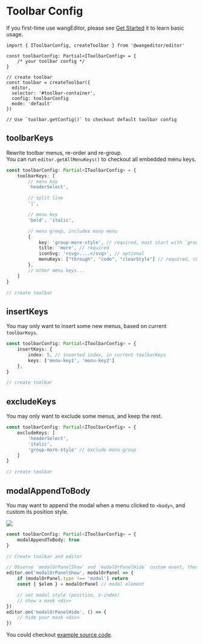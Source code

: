 # Toolbar Config

If you first-time use wangEditor, please see [Get Started](./getting-started.md) it to learn basic usage.

```ts{4}
import { IToolbarConfig, createToolbar } from '@wangeditor/editor'

const toolbarConfig: Partial<IToolbarConfig> = {
    /* your toolbar config */
}

// create toolbar
const toolbar = createToolbar({
  editor,
  selector: '#toolbar-container',
  config: toolbarConfig
  mode: 'default'
})

// Use `toolbar.getConfig()` to checkout default toolbar config
```

## toolbarKeys

Rewrite toolbar menus, re-order and re-group.<br>
You can run `editor.getAllMenuKeys()` to checkout all embedded menu keys.

```ts
const toolbarConfig: Partial<IToolbarConfig> = {
    toolbarKeys: [
        // menu key
        'headerSelect',

        // split line
        '|',

        // menu key
        'bold', 'italic',

        // menu group, includes many menu
        {
            key: 'group-more-style', // required, must start with `group-`
            title: 'more', // required
            iconSvg: '<svg>....</svg>', // optional
            menuKeys: ["through", "code", "clearStyle"] // required, children menu keys
        },
        // other menu keys...
    ]
}

// create toolbar
```

## insertKeys

You may only want to insert some new menus, based on current `toolbarKeys`.

```ts
const toolbarConfig: Partial<IToolbarConfig> = {
    insertKeys: {
        index: 5, // inserted index, in current toolbarKeys
        keys: ['menu-key1', 'menu-key2']
    },
}

// create toolbar
```

## excludeKeys

You may only want to exclude some menus, and keep the rest.

```ts
const toolbarConfig: Partial<IToolbarConfig> = {
    excludeKeys: [
        'headerSelect',
        'italic',
        'group-more-style' // exclude menu-group
    ]
}

// create toolbar
```

## modalAppendToBody

You may want to append the modal when a menu clicked to `<body>`, and custom its position style.

![](/v5/image/modal-appendTo-body-en.png)

```ts
const toolbarConfig: Partial<IToolbarConfig> = {
    modalAppendToBody: true
}

// Create toolbar and editor

// Observe `modalOrPanelShow` and `modalOrPanelHide` custom event, then set modal style, and even you can show a mask <div>
editor.on('modalOrPanelShow', modalOrPanel => {
    if (modalOrPanel.type !== 'modal') return
    const { $elem } = modalOrPanel // modal element

    // set modal style (position, z-index)
    // show a mask <div>
})
editor.on('modalOrPanelHide', () => {
    // hide your mask <div>
})
```

You could checkout [example source code](https://github.com/wangeditor-team/wangEditor-v5/blob/main/packages/editor/examples/modal-appendTo-body.html).
